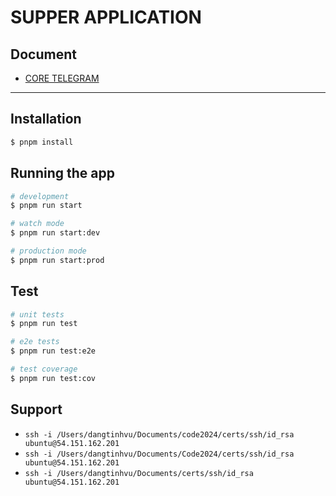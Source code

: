 # SUPPER APPLICATION
## Document
- [CORE TELEGRAM](https://core.telegram.org/bots/api#available-types)
***
## Installation

```bash
$ pnpm install
```

## Running the app

```bash
# development
$ pnpm run start

# watch mode
$ pnpm run start:dev

# production mode
$ pnpm run start:prod
```

## Test

```bash
# unit tests
$ pnpm run test

# e2e tests
$ pnpm run test:e2e

# test coverage
$ pnpm run test:cov
```

## Support
- ```ssh -i /Users/dangtinhvu/Documents/code2024/certs/ssh/id_rsa ubuntu@54.151.162.201```
- ```ssh -i /Users/dangtinhvu/Documents/Code2024/certs/ssh/id_rsa ubuntu@54.151.162.201```
- ```ssh -i /Users/dangtinhvu/Documents/certs/ssh/id_rsa ubuntu@54.151.162.201```